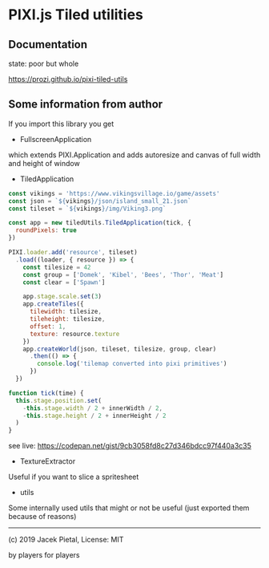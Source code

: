 # PIXI.js Tiled utilities

## Documentation

state: poor but whole

<https://prozi.github.io/pixi-tiled-utils>

## Some information from author

If you import this library you get

* FullscreenApplication

which extends PIXI.Application and adds autoresize
and canvas of full width and height of window

* TiledApplication

```javascript
const vikings = 'https://www.vikingsvillage.io/game/assets'
const json = `${vikings}/json/island_small_21.json`
const tileset = `${vikings}/img/Viking3.png`

const app = new tiledUtils.TiledApplication(tick, {
  roundPixels: true
})

PIXI.loader.add('resource', tileset)
  .load((loader, { resource }) => {
    const tilesize = 42
    const group = ['Domek', 'Kibel', 'Bees', 'Thor', 'Meat']
    const clear = ['Spawn']

    app.stage.scale.set(3)
    app.createTiles({
      tilewidth: tilesize,
      tileheight: tilesize,
      offset: 1,
      texture: resource.texture
    })
    app.createWorld(json, tileset, tilesize, group, clear)
      .then(() => {
        console.log('tilemap converted into pixi primitives')
      })
  })

function tick(time) {
  this.stage.position.set(
    -this.stage.width / 2 + innerWidth / 2,
    -this.stage.height / 2 + innerHeight / 2
  )
}
```

see live: <https://codepan.net/gist/9cb3058fd8c27d346bdcc97f440a3c35>

* TextureExtractor

Useful if you want to slice a spritesheet

* utils

Some internally used utils that might or not be useful (just exported them because of reasons)

---

(c) 2019 Jacek Pietal, License: MIT

by players for players
